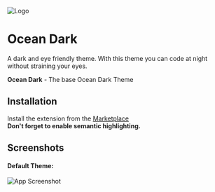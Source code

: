 ![Logo](https://i.postimg.cc/BXTw4Qbd/ocean-dark-title.png)

# Ocean Dark

A dark and eye friendly theme.
With this theme you can code at night without straining your eyes.

**Ocean Dark** - The base Ocean Dark Theme  

## Installation

Install the extension from the [Marketplace](https://marketplace.visualstudio.com/items?itemName=kenan-salar.ocean-dark)  
**Don't forget to enable semantic highlighting.**

## Screenshots

#### Default Theme:

![App Screenshot](https://i.postimg.cc/DWZCrr6T/default-theme.png)
